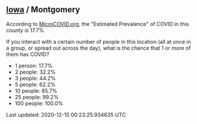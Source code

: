 
## [Iowa](/united-states/iowa) / Montgomery

According to [MicroCOVID.org](http://microcovid.org),
the "Estimated Prevalence" of COVID in this county is 17.7%

If you interact with a certain number of people in this location
(all at once in a group, or spread out across the day), what is the chance that
1 or more of them has COVID?

- 1 person: 17.7%
- 2 people: 32.2%
- 3 people: 44.2%
- 5 people: 62.2%
- 10 people: 85.7%
- 25 people: 99.2%
- 100 people: 100.0%

Last updated: 2020-12-15 00:23:25.934635 UTC
